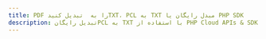 ---title: PDF را به  تبدیل کنیدTXT، PCL به TXT مبدل رایگان یا PHP SDKdescription: تبدیل رایگانPCL به TXT با استفاده از PHP Cloud APIs & SDK همچنین اسناد PDF را در Cloud ایجاد، ویرایش و رندر کنید.---
